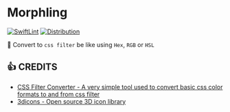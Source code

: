 # Morphling

[![SwiftLint](https://github.com/shensven/Morphling/actions/workflows/swiftlint.yml/badge.svg?branch=dev)](https://github.com/shensven/Morphling/actions/workflows/swiftlint.yml)
[![Distribution](https://github.com/shensven/Morphling/actions/workflows/distribution.yml/badge.svg?branch=main)](https://github.com/shensven/Morphling/actions/workflows/distribution.yml)

🎨 Convert to `css filter` be like using `Hex`, `RGB` or `HSL`

## 👍 CREDITS

- [CSS Filter Converter - A very simple tool used to convert basic css color formats to and from css filter](https://github.com/electron-react-boilerplate/electron-react-boilerplate)
- [3dicons - Open source 3D icon library](https://3dicons.co/)
